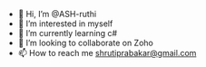 - 👋 Hi, I’m @ASH-ruthi
- 👀 I’m interested in myself
- 🌱 I’m currently learning c#
- 💞️ I’m looking to collaborate on Zoho
- 📫 How to reach me shrutiprabakar@gmail.com

<!---
ASH-ruthi/ASH-ruthi is a ✨ special ✨ repository because its `README.md` (this file) appears on your GitHub profile.
You can click the Preview link to take a look at your changes.
--->

